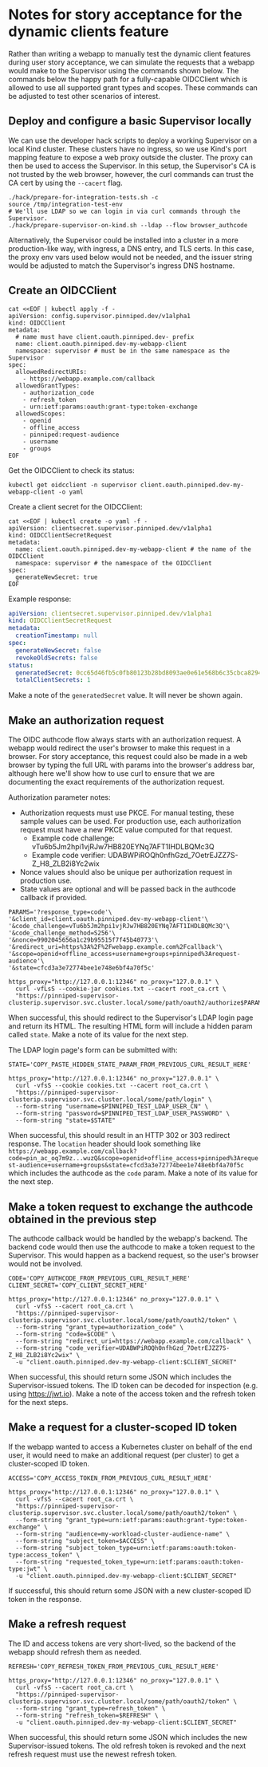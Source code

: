 # Notes for story acceptance for the dynamic clients feature

Rather than writing a webapp to manually test the dynamic client features during user story acceptance,
we can simulate the requests that a webapp would make to the Supervisor using the commands shown below.
The commands below the happy path for a fully-capable OIDCClient which is allowed to use all supported
grant types and scopes. These commands can be adjusted to test other scenarios of interest.

## Deploy and configure a basic Supervisor locally

We can use the developer hack scripts to deploy a working Supervisor on a local Kind cluster.
These clusters have no ingress, so we use Kind's port mapping feature to expose a web proxy outside
the cluster. The proxy can then be used to access the Supervisor. In this setup, the Supervisor's CA
is not trusted by the web browser, however, the curl commands can trust the CA cert by using the `--cacert` flag.

```shell
./hack/prepare-for-integration-tests.sh -c
source /tmp/integration-test-env
# We'll use LDAP so we can login in via curl commands through the Supervisor.
./hack/prepare-supervisor-on-kind.sh --ldap --flow browser_authcode
```

Alternatively, the Supervisor could be installed into a cluster in a more production-like way, with ingress,
a DNS entry, and TLS certs. In this case, the proxy env vars used below would not be needed, and the issuer string
would be adjusted to match the Supervisor's ingress DNS hostname.

## Create an OIDCClient

```shell
cat <<EOF | kubectl apply -f -
apiVersion: config.supervisor.pinniped.dev/v1alpha1
kind: OIDCClient
metadata:
  # name must have client.oauth.pinniped.dev- prefix
  name: client.oauth.pinniped.dev-my-webapp-client
  namespace: supervisor # must be in the same namespace as the Supervisor
spec:
  allowedRedirectURIs:
    - https://webapp.example.com/callback
  allowedGrantTypes:
    - authorization_code
    - refresh_token
    - urn:ietf:params:oauth:grant-type:token-exchange
  allowedScopes:
    - openid
    - offline_access
    - pinniped:request-audience
    - username
    - groups
EOF
```

Get the OIDCClient to check its status:
```shell
kubectl get oidcclient -n supervisor client.oauth.pinniped.dev-my-webapp-client -o yaml
```

Create a client secret for the OIDCClient:

```shell
cat <<EOF | kubectl create -o yaml -f -
apiVersion: clientsecret.supervisor.pinniped.dev/v1alpha1
kind: OIDCClientSecretRequest
metadata:
  name: client.oauth.pinniped.dev-my-webapp-client # the name of the OIDCClient
  namespace: supervisor # the namespace of the OIDCClient
spec:
  generateNewSecret: true
EOF
```

Example response:

```yaml
apiVersion: clientsecret.supervisor.pinniped.dev/v1alpha1
kind: OIDCClientSecretRequest
metadata:
  creationTimestamp: null
spec:
  generateNewSecret: false
  revokeOldSecrets: false
status:
  generatedSecret: 0cc65d46fb5c0fb80123b28bd8093ae0e61e568b6c35cbca82941dcaa8c67b5b
  totalClientSecrets: 1
```

Make a note of the `generatedSecret` value. It will never be shown again.

## Make an authorization request

The OIDC authcode flow always starts with an authorization request. A webapp would redirect the user's browser
to make this request in a browser. For story acceptance, this request could also be made in a web browser by typing
the full URL with params into the browser's address bar, although here we'll show how to use curl to ensure that we
are documenting the exact requirements of the authorization request.

Authorization parameter notes:
- Authorization requests must use PKCE. For manual testing, these sample values can be used. For production use,
  each authorization request must have a new PKCE value computed for that request.
  - Example code challenge: vTu6b5Jm2hpi1vjRJw7HB820EYNq7AFT1IHDLBQMc3Q
  - Example code verifier: UDABWPiROQh0nfhGzd_7OetrEJZZ7S-Z_H8_ZLB2i8Yc2wix
- Nonce values should also be unique per authorization request in production use.
- State values are optional and will be passed back in the authcode callback if provided.

```shell
PARAMS='?response_type=code'\
'&client_id=client.oauth.pinniped.dev-my-webapp-client'\
'&code_challenge=vTu6b5Jm2hpi1vjRJw7HB820EYNq7AFT1IHDLBQMc3Q'\
'&code_challenge_method=S256'\
'&nonce=9902045656a1c29b95515f7f45b40773'\
'&redirect_uri=https%3A%2F%2Fwebapp.example.com%2Fcallback'\
'&scope=openid+offline_access+username+groups+pinniped%3Arequest-audience'\
'&state=cfcd3a3e72774bee1e748e6bf4a70f5c'

https_proxy="http://127.0.0.1:12346" no_proxy="127.0.0.1" \
  curl -vfLsS --cookie-jar cookies.txt --cacert root_ca.crt \
  "https://pinniped-supervisor-clusterip.supervisor.svc.cluster.local/some/path/oauth2/authorize$PARAMS"
```

When successful, this should redirect to the Supervisor's LDAP login page and return its HTML.
The resulting HTML form will include a hidden param called `state`.
Make a note of its value for the next step.

The LDAP login page's form can be submitted with:

```shell
STATE='COPY_PASTE_HIDDEN_STATE_PARAM_FROM_PREVIOUS_CURL_RESULT_HERE'

https_proxy="http://127.0.0.1:12346" no_proxy="127.0.0.1" \
  curl -vfsS --cookie cookies.txt --cacert root_ca.crt \
  "https://pinniped-supervisor-clusterip.supervisor.svc.cluster.local/some/path/login" \
  --form-string "username=$PINNIPED_TEST_LDAP_USER_CN" \
  --form-string "password=$PINNIPED_TEST_LDAP_USER_PASSWORD" \
  --form-string "state=$STATE"
```

When successful, this should result in an HTTP 302 or 303 redirect response. The `location` header should look something like
`https://webapp.example.com/callback?code=pin_ac_oq7m9z...wuzQ&scope=openid+offline_access+pinniped%3Arequest-audience+username+groups&state=cfcd3a3e72774bee1e748e6bf4a70f5c`
which includes the authcode as the `code` param. Make a note of its value for the next step.

## Make a token request to exchange the authcode obtained in the previous step

The authcode callback would be handled by the webapp's backend. The backend code would then use the authcode
to make a token request to the Supervisor. This would happen as a backend request, so the user's browser would not be
involved.

```shell
CODE='COPY_AUTHCODE_FROM_PREVIOUS_CURL_RESULT_HERE'
CLIENT_SECRET='COPY_CLIENT_SECRET_HERE'

https_proxy="http://127.0.0.1:12346" no_proxy="127.0.0.1" \
  curl -vfsS --cacert root_ca.crt \
  "https://pinniped-supervisor-clusterip.supervisor.svc.cluster.local/some/path/oauth2/token" \
  --form-string "grant_type=authorization_code" \
  --form-string "code=$CODE" \
  --form-string "redirect_uri=https://webapp.example.com/callback" \
  --form-string "code_verifier=UDABWPiROQh0nfhGzd_7OetrEJZZ7S-Z_H8_ZLB2i8Yc2wix" \
  -u "client.oauth.pinniped.dev-my-webapp-client:$CLIENT_SECRET"
```

When successful, this should return some JSON which includes the Supervisor-issued tokens.
The ID token can be decoded for inspection (e.g. using https://jwt.io).
Make a note of the access token and the refresh token for the next steps.

## Make a request for a cluster-scoped ID token

If the webapp wanted to access a Kubernetes cluster on behalf of the end user, it would need to make
an additional request (per cluster) to get a cluster-scoped ID token.

```shell
ACCESS='COPY_ACCESS_TOKEN_FROM_PREVIOUS_CURL_RESULT_HERE'

https_proxy="http://127.0.0.1:12346" no_proxy="127.0.0.1" \
  curl -vfsS --cacert root_ca.crt \
  "https://pinniped-supervisor-clusterip.supervisor.svc.cluster.local/some/path/oauth2/token" \
  --form-string "grant_type=urn:ietf:params:oauth:grant-type:token-exchange" \
  --form-string "audience=my-workload-cluster-audience-name" \
  --form-string "subject_token=$ACCESS" \
  --form-string "subject_token_type=urn:ietf:params:oauth:token-type:access_token" \
  --form-string "requested_token_type=urn:ietf:params:oauth:token-type:jwt" \
  -u "client.oauth.pinniped.dev-my-webapp-client:$CLIENT_SECRET"
```

If successful, this should return some JSON with a new cluster-scoped ID token in the response.

## Make a refresh request

The ID and access tokens are very short-lived, so the backend of the webapp should refresh them as needed.

```shell
REFRESH='COPY_REFRESH_TOKEN_FROM_PREVIOUS_CURL_RESULT_HERE'

https_proxy="http://127.0.0.1:12346" no_proxy="127.0.0.1" \
  curl -vfsS --cacert root_ca.crt \
  "https://pinniped-supervisor-clusterip.supervisor.svc.cluster.local/some/path/oauth2/token" \
  --form-string "grant_type=refresh_token" \
  --form-string "refresh_token=$REFRESH" \
  -u "client.oauth.pinniped.dev-my-webapp-client:$CLIENT_SECRET"
```

When successful, this should return some JSON which includes the new Supervisor-issued tokens.
The old refresh token is revoked and the next refresh request must use the newest refresh token.
